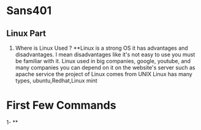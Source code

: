 # **Sans401**
## Linux Part
1. Where is Linux Used ?
 **Linux is a strong OS it has advantages and disadvantages. I mean disadvantages like it's not easy to use you must be familiar with it. 
 Linux used in big companies, google, youtube, and many companies 
 you can depend on it on the website's server such as apache service 
 the project of Linux comes from UNIX 
 Linux has many types, ubuntu,Redhat,Linux mint 
# First Few Commands 
 1- **
